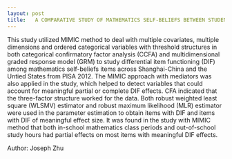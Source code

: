 ```yaml
---
layout: post
title:   A COMPARATIVE STUDY OF MATHEMATICS SELF-BELIEFS BETWEEN STUDENTS IN SHANGHAI-CHINA AND THE US USING A MULTIDIMENSIONAL MIMIC MODEL WITH ORDERED CATEGORICAL ITEMS FROM PISA 2012
---
```


This study utilized MIMIC method to deal with multiple covariates, multiple dimensions and ordered categorical variables with threshold structures in both categorical confirmatory factor analysis (CCFA) and multidimensional graded response model (GRM) to study differential item functioning (DIF) among mathematics self-beliefs items across Shanghai-China and the Untied States from PISA 2012. The MIMIC approach with mediators was also applied in the study, which helped to detect variables that could account for meaningful partial or complete DIF effects. 
CFA indicated that the three-factor structure worked for the data. Both robust weighted least square (WLSMV) estimator and robust maximum likelihood (MLR) estimator were used in the parameter estimation to obtain items with DIF and items with DIF of meaningful effect size. 
It was found in the study with MIMIC method that both in-school mathematics class periods and out-of-school study hours had partial effects on most items with meaningful DIF effects.

Author: Joseph Zhu
